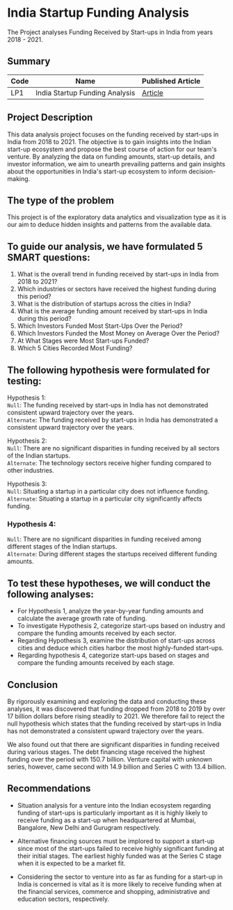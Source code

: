 # India Startup Funding Analysis
The Project analyses Funding Received by Start-ups in India from years 2018 - 2021.

## Summary
| Code          |     Name                       | Published Article|
| ------------- | -------------                  | -------------    |
| LP1           | India Startup Funding Analysis |  [Article](https://azubiafrica-my.sharepoint.com/:w:/g/personal/cynthia_mutisya_azubiafrica_org/EayyPwLaw81ItoUyxm6XieMBgxTSi1qso3OQJy2OZ9fqlQ?e=adkUXN)               |


## Project Description
This data analysis project focuses on the funding received by start-ups in India from 2018 to 2021. The objective is to gain insights into the Indian start-up ecosystem and propose the best course of action for our team's venture. By analyzing the data on funding amounts, start-up details, and investor information, we aim to unearth prevailing patterns and gain insights about the opportunities in India's start-up ecosystem to inform decision-making.

## The type of the problem
This project is of the exploratory data analytics and visualization type as it is our aim to deduce hidden insights and patterns from the available data.

## To guide our analysis, we have formulated 5 SMART questions:
1. What is the overall trend in funding received by start-ups in India from 2018 to 2021?
2. Which industries or sectors have received the highest funding during this period?
3. What is the distribution of startups across the cities in India?
4. What is the average funding amount received by start-ups in India during this period?
5. Which Investors Funded Most Start-Ups Over the Period?
6. Which Investors Funded the Most Money on Average Over the Period?
7. At What Stages were Most Start-ups Funded?
8. Which 5 Cities Recorded Most Funding? 


 


## The following hypothesis were formulated for testing:
Hypothesis 1: <br>
```Null```: The funding received by start-ups in India has not demonstrated consistent upward trajectory over the years.<br>
```Alternate```: The funding received by start-ups in India has demonstrated a consistent upward trajectory over the years.

Hypothesis 2: <br>
```Null```: There are no significant disparities in funding received by all sectors of the Indian startups. <br>
```Alternate```: The technology sectors receive higher funding compared to other industries.

Hypothesis 3: <br>
```Null```: Situating a startup in a particular city does not influence funding.<br>
```Alternate```: Situating a startup in a particular city significantly affects funding.

### Hypothesis 4: <br>
```Null```: There are no significant disparities in funding received among different stages of the Indian startups. <br>
```Alternate```: During different stages the startups received different funding amounts.

## To test these hypotheses, we will conduct the following analyses: 
* For Hypothesis 1, analyze the year-by-year funding amounts and calculate the average growth rate of funding.
* To investigate Hypothesis 2, categorize start-ups based on industry and compare the funding amounts received by each sector.
* Regarding Hypothesis 3, examine the distribution of start-ups across cities and deduce which cities harbor the most highly-funded start-ups.
* Regarding hypothesis 4, categorize start-ups based on stages and compare the funding amounts received by each stage.

## Conclusion
By rigorously examining and exploring the data and conducting these analyses, it was discovered that funding dropped from 2018 to 2019 by over 17 billion dollars before rising steadily to 2021. We therefore fail to reject the null hypothesis which states that the funding received by start-ups in India has not demonstrated a consistent upward trajectory over the years. 

We also found out that there are significant disparities in funding received during various stages. The debt financing stage received the highest funding over the period with 150.7 billion. Venture capital with unknown series, however, came second with 14.9 billion and Series C with 13.4 billion. 

## Recommendations
* Situation analysis for a venture into the Indian ecosystem regarding funding of start-ups is particularly important as it is highly likely to receive funding as a start-up when headquartered at Mumbai, Bangalore, New Delhi and Gurugram respectively. 

* Alternative financing sources must be implored to support a start-up since most of the start-ups failed to receive highly significant funding at their initial stages. The earliest highly funded was at the Series C stage when it is expected to be a market fit. 

* Considering the sector to venture into as far as funding for a start-up in India is concerned is vital as it is more likely to receive funding when at the financial services, commerce and shopping, administrative and education sectors, respectively.  
